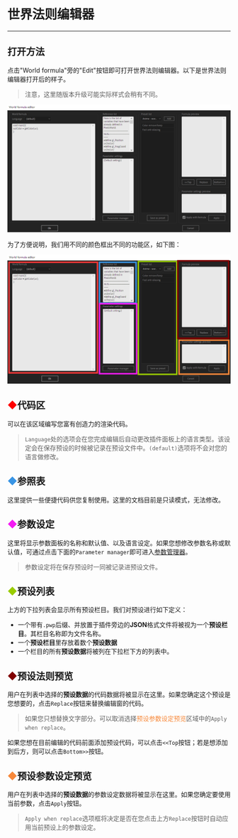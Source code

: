 # 世界法则编辑器
-------

## 打开方法
点击"World formula"旁的"Edit"按钮即可打开世界法则编辑器。以下是世界法则编辑器打开后的样子。

> 注意，这里随版本升级可能实际样式会稍有不同。

![世界法则编辑器](formulaEditor.png)

为了方便说明，我们用不同的颜色框出不同的功能区，如下图：

![世界法则编辑器（含标识框）](FE_AreaInfo.png)

## <span style="color:rgb(255,0,0)">◆</span>代码区

可以在该区域编写您富有创造力的渲染代码。

> `Language`处的选项会在您完成编辑后自动更改插件面板上的语言类型。该设定会在保存预设的时候被记录在预设文件中。`(default)`选项将不会对您的语言做修改。


## <span style="color:rgb(56,148,228)">◆</span>参照表

这里提供一些便捷代码供您复制使用。这里的文档目前是只读模式，无法修改。


## <span style="color:rgb(243,27,243)">◆</span>参数设定

这里将显示参数面板的名称和默认值、以及语言设定。如果您想修改参数名称或默认值，可通过点击下面的`Parameter manager`即可进入[参数管理器](ParameterWindow.md)。

> 参数设定将在保存预设时一同被记录进预设文件。

## <span style="color:rgb(153,204,0)">◆</span>预设列表

上方的下拉列表会显示所有预设栏目。我们对预设进行如下定义：

- 一个带有`.pwp`后缀、并放置于插件旁边的**JSON**格式文件将被视为一个**预设栏目**。其栏目名称即为文件名称。
- 一个**预设栏目**里存放着数个**预设数据**
- 一个栏目的所有**预设数据**将被列在下拉栏下方的列表中。

## <span style="color:rgb(128,0,0)">◆</span>预设法则预览

用户在列表中选择的**预设数据**的代码数据将被显示在这里。如果您确定这个预设是您想要的，点击`Replace`按钮来替换编辑窗的代码。

> 如果您只想替换文字部分。可以取消选择<span style="color:rgb(247,136,58)">预设参数设定预览</span>区域中的`Apply when replace`。

如果您想在目前编辑的代码前面添加预设代码，可以点击`<<Top`按钮；若是想添加到后方，则可以点击`Bottom>>`按钮。

## <span style="color:rgb(247,136,58)">◆</span>预设参数设定预览

用户在列表中选择的**预设数据**的参数设定数据将被显示在这里。如果您确定要使用当前参数，点击`Apply`按钮。
> `Apply when replace`选项框将决定是否在您点击上方`Replace`按钮时自动应用当前预设上的参数设定。


<br>
<br>
<br>
<br>
<br>
<br>